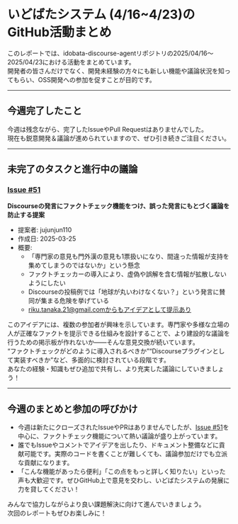 # いどばたシステム (4/16~4/23)のGitHub活動まとめ

このレポートでは、idobata-discourse-agentリポジトリの2025/04/16～2025/04/23における活動をまとめています。  
開発者の皆さんだけでなく、開発未経験の方々にも新しい機能や議論状況を知ってもらい、OSS開発への参加を促すことが目的です。

---

## 今週完了したこと

今週は残念ながら、完了したIssueやPull Requestはありませんでした。  
現在も鋭意開発＆議論が進められていますので、ぜひ引き続きご注目ください。

---

## 未完了のタスクと進行中の議論

### [Issue #51](https://github.com/digitaldemocracy2030/idobata-discourse-agent/issues/51)  
**Discourseの発言にファクトチェック機能をつけ、誤った発言にもとづく議論を防止する提案**

- 提案者: jujunjun110  
- 作成日: 2025-03-25  
- 概要:  
  - 「専門家の意見も門外漢の意見も1票扱いになり、間違った情報が支持を集めてしまうのではないか」という懸念  
  - ファクトチェッカーの導入により、虚偽や誤解を含む情報が拡散しないようにしたい  
  - Discourseの投稿例では「地球が丸いわけなくない？」という発言に賛同が集まる危険を挙げている  
  - riku.tanaka.21@gmail.comからもアイデアとして提示あり  

このアイデアには、複数の参加者が興味を示しています。専門家や多様な立場の人が正確なファクトを提示できる仕組みを設計することで、より建設的な議論を行うための掲示板が作れないか――そんな意見交換が続いています。  
“ファクトチェックがどのように導入されるべきか”“Discourseプラグインとして実装すべきか”など、多面的に検討されている段階です。  
あなたの経験・知識もぜひ追加で共有し、より充実した議論にしていきましょう！

---

## 今週のまとめと参加の呼びかけ

- 今週は新たにクローズされたIssueやPRはありませんでしたが、[Issue #51](https://github.com/digitaldemocracy2030/idobata-discourse-agent/issues/51)を中心に、ファクトチェック機能について熱い議論が盛り上がっています。  
- 誰でもIssueやコメントでアイデアを出したり、ドキュメント整備などに貢献可能です。実際のコードを書くことが難しくても、議論参加だけでも立派な貢献になります。  
- 「こんな機能があったら便利」「この点をもっと詳しく知りたい」といった声も大歓迎です。ぜひGitHub上で意見を交わし、いどばたシステムの発展に力を貸してください！  

みんなで協力しながらより良い課題解決に向けて進んでいきましょう。  
次回のレポートもぜひお楽しみに！  